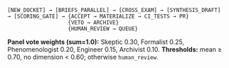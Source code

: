 ```
[NEW_DOCKET] → [BRIEFS_PARALLEL] → [CROSS_EXAM] → [SYNTHESIS_DRAFT]
→ [SCORING_GATE] → {ACCEPT → MATERIALIZE → CI_TESTS → PR}
                   {VETO → ARCHIVE}
                   {HUMAN_REVIEW → QUEUE}
```

**Panel vote weights (sum=1.0):** Skeptic 0.30, Formalist 0.25, Phenomenologist 0.20, Engineer 0.15, Archivist 0.10.
**Thresholds:** mean ≥ 0.70, no dimension < 0.60; otherwise `human_review`.